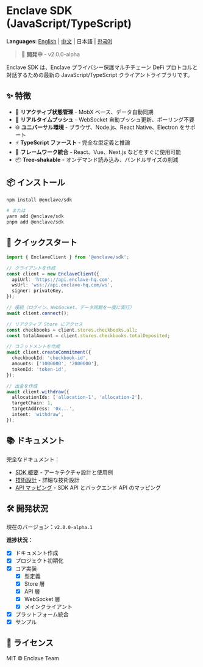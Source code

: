 # Enclave SDK (JavaScript/TypeScript)

**Languages**: [English](./README.md) | [中文](./README.zh.md) | 日本語 | [한국어](./README.ko.md)

> 🚧 **開発中** - v2.0.0-alpha

Enclave SDK は、Enclave プライバシー保護マルチチェーン DeFi プロトコルと対話するための最新の JavaScript/TypeScript クライアントライブラリです。

## ✨ 特徴

- 🔄 **リアクティブ状態管理** - MobX ベース、データ自動同期
- 🔌 **リアルタイムプッシュ** - WebSocket 自動プッシュ更新、ポーリング不要
- 🌐 **ユニバーサル環境** - ブラウザ、Node.js、React Native、Electron をサポート
- ⚡ **TypeScript ファースト** - 完全な型定義と推論
- 🎯 **フレームワーク統合** - React、Vue、Next.js などをすぐに使用可能
- 📦 **Tree-shakable** - オンデマンド読み込み、バンドルサイズの削減

## 📦 インストール

```bash
npm install @enclave/sdk

# または
yarn add @enclave/sdk
pnpm add @enclave/sdk
```

## 🚀 クイックスタート

```typescript
import { EnclaveClient } from '@enclave/sdk';

// クライアントを作成
const client = new EnclaveClient({
  apiUrl: 'https://api.enclave-hq.com',
  wsUrl: 'wss://api.enclave-hq.com/ws',
  signer: privateKey,
});

// 接続（ログイン、WebSocket、データ同期を一度に実行）
await client.connect();

// リアクティブ Store にアクセス
const checkbooks = client.stores.checkbooks.all;
const totalAmount = client.stores.checkbooks.totalDeposited;

// コミットメントを作成
await client.createCommitment({
  checkbookId: 'checkbook-id',
  amounts: ['1000000', '2000000'],
  tokenId: 'token-id',
});

// 出金を作成
await client.withdraw({
  allocationIds: ['allocation-1', 'allocation-2'],
  targetChain: 1,
  targetAddress: '0x...',
  intent: 'withdraw',
});
```

## 📚 ドキュメント

完全なドキュメント：

- [SDK 概要](./docs/SDK_OVERVIEW.ja.md) - アーキテクチャ設計と使用例
- [技術設計](./docs/SDK_JS_DESIGN.ja.md) - 詳細な技術設計
- [API マッピング](./docs/SDK_API_MAPPING.ja.md) - SDK API とバックエンド API のマッピング

## 🛠️ 開発状況

現在のバージョン：`v2.0.0-alpha.1`

**進捗状況**：
- [x] ドキュメント作成
- [x] プロジェクト初期化
- [x] コア実装
  - [x] 型定義
  - [x] Store 層
  - [x] API 層
  - [x] WebSocket 層
  - [x] メインクライアント
- [x] プラットフォーム統合
- [x] サンプル

## 📄 ライセンス

MIT © Enclave Team

